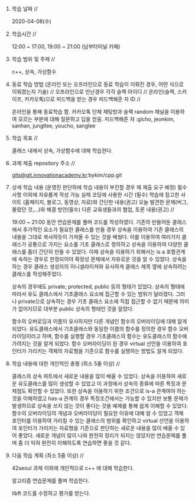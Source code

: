 1. 학습 날짜 // 

    2020-04-08(수)

2. 학습시간 // 

    12:00 ~ 17:00, 19:00 ~ 21:00 (남부터미널 카페)

3. 학습 범위 및 주제 // 
    
    c++, 상속, 가상함수

4. 동료 학습 방법 (온라인 또는 오프라인으로 동료 학습이 이뤄진 경우, 어떤 식으로 이뤄졌는지 기술) // 오프라인으로 만난경우 각각 슬랙 아이디 // 온라인(슬랙, 스카이프, 카카오톡)으로 피드백을 받는 경우 피드백해준 자 ID // 

    온라인을 통해 동료학습 함. 카카오톡 단체 채팅방과 슬랙 random 채널을 이용하여 모르는 부분에 대해 질문하고 답을 얻음. 피드백해준 자 :gicho, jeonkim, sanhan, jungtlee, youcho, sanglee

5. 학습 목표 //

    클래스 내에서 상속, 가상함수에 대해 학습한다.
    
6. 과제 제출 repository 주소 // 
    
    gits@git.innovationacademy.kr:bykim/cpp.git
    
7. 상세 학습 내용 (운영진 판단하에 학습 내용이 부진할 경우 재 제출 요구 예정) 필수사항 이외에 자유롭게 작성 가능 실제 코딩에 사용한 시간 (필수) 학습에 참고한 사이트 (홈페이지, 블로그, 동영상, 자료)와 간단한 내용(권고) 오늘 발견한 문제(버그, 몰랐던 것,...)와 해결 방안(필수) 다른 교육생들과의 협업, 토론 내용(권고) //

    19:00 ~ 21:00 동안 연습문제를 풀며 코드를 작성하였다.
    기존의 만들어둔 클래스에서 추가적인 요소가 필요한 클래스를 만들 경우 상속을 이용하여 기존 클래스의 내용을 그대로 복사하듯이 가져올 수 있는 것을 배웠다. 이를 이용하여 여러가지 클래스가 공통으로 가지는 요소를 기초 클래스로 정의하고 상속을 이용하여 다양한 클래스를 좀더 간단히 만들 수 있었다. 이때 상속을 이용하기 위해서는 is a 포함관계에 속하는 경우로 한정되어야 확장성 문제에서 자유로운 것을 알 수 있었다. 상속을 하는 경우 클래스 생성자의 이니셜라이져와 유사하게 클래스 제목 옆에 상속하려는 클래스를 작성해주었다.
    
    상속의 경우에도 private, protected, public 등의 형태가 있었다. 상속의 형태에 따라서 유도 클래스에서 기초클래스 요소에 접근할 수 있는 범위가 달라졌다. 그러나 private으로 상속하는 경우 기초 클래스 요소에 직접 접근할 수 없기 때문에 의미가 없어지므로 대부분 public 상속의 형태인 것을 알았다.
    
    함수의 오버로딩과 이름이 유사하지만 다른 개념인 함수의 오버라이딩에 대해 알게 되었다. 유도클래스에서 기초클래스와 동일한 이름의 함수를 정의한 경우 함수 오버라이딩이라고 하며, 함수를 실행할 경우 기초클래스의 함수는 유도클래스의 함수에 가려지는 것을 알게 되었다. 함수 오버라이딩이 된 경우 virtual 선언을 이용하여 포인터가 가리키는 객체의 자료형을 기준으로 함수를 실행하는 방법도 알게 되었다.

8. 학습 내용에 대한 개인적인 총평 (최소 5줄 이상) //
    
    클래스의 상속 파트에서 새로운 내용을 많이 배울 수 있었다. 상속을 이용하여 새로운 유도클래스를 많이 생성할 수 있었고 이 과정에서 상속의 종류에 따른 특징과 문제점도 확인할 수 있었다. 또한 상속을 이용하기 위한 조건으로 is-a 관계여야 하는 것을 이해하였고 has-a 관계의 경우 특정조건에서는 가능할 수 있지만 보통 문제가 발생하므로 상속을 쓰지 않는 것이 좋다는 것을 예제를 통해 쉽게 이해할 수 있었다. 함수의 오버라이딩의 개념과 오버라이딩이 필요한 이유에 대해 알 수 있었고 객체 포인터를 이용하여 가리킬 수 있는 클래스의 범위를 확인하고 virtual 선언을 이용하여 포인터가 가리키는 자료형을 기준으로 판단하는 새로운 내용을 많이 배울 수 있어 좋았다. 새로운 개념이 많이 나와 완전히 정리가 되지는 않았지만 연습문제를 풀며 좀 더 익혀 완전히 이해하도록 연습하면 좋을 것 같다.
  
9. 다음 학습 계획 (최소 5줄 이상) // 
    
    42seoul 과제 이외에 개인적으로 c++ 에 대해 학습한다.
    
    알고리즘 연습문제를 풀며 학습한다.
    
    libft 코드를 수정하고 평가를 받는다.